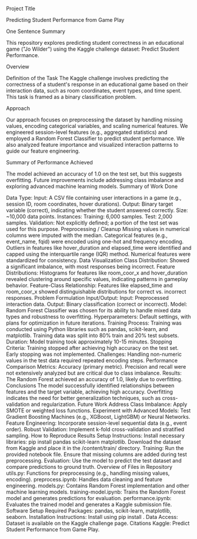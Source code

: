 Project Title

Predicting Student Performance from Game Play

One Sentence Summary

This repository explores predicting student correctness in an educational game ("Jo Wilder") using the Kaggle challenge dataset: Predict Student Performance.

Overview

Definition of the Task
The Kaggle challenge involves predicting the correctness of a student's response in an educational game based on their interaction data, such as room coordinates, event types, and time spent. This task is framed as a binary classification problem.

Approach

Our approach focuses on preprocessing the dataset by handling missing values, encoding categorical variables, and scaling numerical features. We engineered session-level features (e.g., aggregated statistics) and employed a Random Forest Classifier to predict student performance. We also analyzed feature importance and visualized interaction patterns to guide our feature engineering.

Summary of Performance Achieved

The model achieved an accuracy of 1.0 on the test set, but this suggests overfitting. Future improvements include addressing class imbalance and exploring advanced machine learning models.
Summary of Work Done

Data
Type:
Input: A CSV file containing user interactions in a game (e.g., session ID, room coordinates, hover durations).
Output: Binary target variable (correct), indicating whether the student answered correctly.
Size: ~10,000 data points.
Instances:
Training: 6,000 samples.
Test: 2,000 samples.
Validation: Not explicitly defined; a portion of the test set was used for this purpose.
Preprocessing / Cleanup
Missing values in numerical columns were imputed with the median.
Categorical features (e.g., event_name, fqid) were encoded using one-hot and frequency encoding.
Outliers in features like hover_duration and elapsed_time were identified and capped using the interquartile range (IQR) method.
Numerical features were standardized for consistency.
Data Visualization
Class Distribution:
Showed a significant imbalance, with most responses being incorrect.
Feature Distributions:
Histograms for features like room_coor_x and hover_duration revealed clustering around specific values, indicating patterns in gameplay behavior.
Feature-Class Relationship:
Features like elapsed_time and room_coor_x showed distinguishable distributions for correct vs. incorrect responses.
Problem Formulation
Input/Output:
Input: Preprocessed interaction data.
Output: Binary classification (correct or incorrect).
Model:
Random Forest Classifier was chosen for its ability to handle mixed data types and robustness to overfitting.
Hyperparameters: Default settings, with plans for optimization in future iterations.
Training
Process:
Training was conducted using Python libraries such as pandas, scikit-learn, and matplotlib.
Training data was split into 80% train and 20% test subsets.
Duration: Model training took approximately 10-15 minutes.
Stopping Criteria: Training stopped after achieving high accuracy on the test set. Early stopping was not implemented.
Challenges:
Handling non-numeric values in the test data required repeated encoding steps.
Performance Comparison
Metrics:
Accuracy (primary metric).
Precision and recall were not extensively analyzed but are critical due to class imbalance.
Results:
The Random Forest achieved an accuracy of 1.0, likely due to overfitting.
Conclusions
The model successfully identified relationships between features and the target variable, achieving high accuracy.
Overfitting indicates the need for better generalization techniques, such as cross-validation and regularization.
Future Work
Address Class Imbalance:
Apply SMOTE or weighted loss functions.
Experiment with Advanced Models:
Test Gradient Boosting Machines (e.g., XGBoost, LightGBM) or Neural Networks.
Feature Engineering:
Incorporate session-level sequential data (e.g., event order).
Robust Validation:
Implement k-fold cross-validation and stratified sampling.
How to Reproduce Results
Setup Instructions:
Install necessary libraries: pip install pandas scikit-learn matplotlib.
Download the dataset from Kaggle and place it in the /content/train/ directory.
Training:
Run the provided notebook file. Ensure that missing columns are added during test preprocessing.
Evaluation:
Use the model to predict the test dataset and compare predictions to ground truth.
Overview of Files in Repository
utils.py:
Functions for preprocessing (e.g., handling missing values, encoding).
preprocess.ipynb:
Handles data cleaning and feature engineering.
models.py:
Contains Random Forest implementation and other machine learning models.
training-model.ipynb:
Trains the Random Forest model and generates predictions for evaluation.
performance.ipynb:
Evaluates the trained model and generates a Kaggle submission file.
Software Setup
Required Packages:
pandas, scikit-learn, matplotlib, seaborn.
Installation Instructions:
Install using pip install <package-name>.
Data Access:
Dataset is available on the Kaggle challenge page.
Citations
Kaggle: Predict Student Performance from Game Play.
